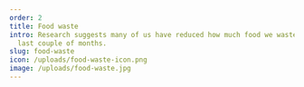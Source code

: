 ```yaml
---
order: 2
title: Food waste
intro: Research suggests many of us have reduced how much food we waste over the
  last couple of months.
slug: food-waste
icon: /uploads/food-waste-icon.png
image: /uploads/food-waste.jpg
---
```

